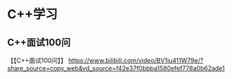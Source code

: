 # C++学习

## C++面试100问

【【C++面试100问】】 https://www.bilibili.com/video/BV1iu411W79e/?share_source=copy_web&vd_source=f42e37f0bbba1580efef778a0b62ade1

